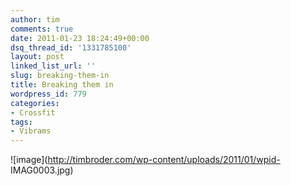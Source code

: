 ```yaml
---
author: tim
comments: true
date: 2011-01-23 18:24:49+00:00
dsq_thread_id: '1331785100'
layout: post
linked_list_url: ''
slug: breaking-them-in
title: Breaking them in
wordpress_id: 779
categories:
- Crossfit
tags:
- Vibrams
---
```


![image](http://timbroder.com/wp-content/uploads/2011/01/wpid-
IMAG0003.jpg)
